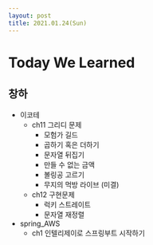 ```yaml
---
layout: post
title: 2021.01.24(Sun)
---
```

# Today We Learned

## 창하

- 이코테
    - ch11 그리디 문제
        - 모험가 길드
        - 곱하기 혹은 더하기
        - 문자열 뒤집기
        - 만들 수 없는 금액
        - 볼링공 고르기
        - 무지의 먹방 라이브 (미결)
    - ch12 구현문제
        - 럭키 스트레이트
        - 문자열 재정렬
- spring_AWS
    - ch1 인텔리제이로 스프링부트 시작하기
